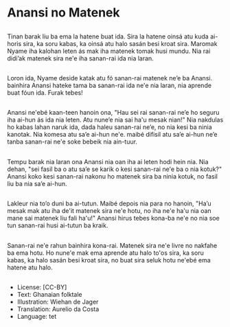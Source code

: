 # Anansi no Matenek

##
Tinan barak liu ba ema la hatene buat ida. Sira la hatene oinsá atu kuda ai-horis sira, ka soru kabas, ka oinsá atu halo sasán besi kroat sira. Maromak Nyame iha kalohan leten ás mak iha matenek tomak husi mundu. Nia rai didi’ak matenek sira ne'e iha sanan-rai ida nia laran.

##
Loron ida, Nyame deside katak atu fó sanan-rai matenek ne’e ba Anansi. bainhira Anansi hateke tama ba sanan-rai ida ne'e nia laran, nia aprende buat fóun ida. Furak tebes!

##
Anansi ne'ebé kaan-teen hanoin ona, "Hau sei rai sanan-rai ne’e ho seguru iha ai-hun ás ida nia leten. Atu nune’e nia sai ha'u mesak nian!" Nia nakdulas ho kabas lahan naruk ida, dada haleu sanan-rai ne’e, no nia kesi ba ninia kanotak. Nia komesa atu sa’e ai-hun ne'e. maibé difisil atu sa’e ai-hun ne’e tanba sanan-rai ne'e soke bebeik nia ain-tuur.

##
Tempu barak nia laran ona Anansi nia oan iha ai leten hodi hein nia. Nia dehan, "sei fasil ba o atu sa’e se karik o kesi sanan-rai ne'e ba o nia kotuk?" Anansi koko kesi sanan-rai nakonu ho matenek sira ba ninia kotuk, no fasil liu ba nia sa’e ai-hun.

##
Lakleur nia to’o duni ba ai-tutun. Maibé depois nia para no hanoin, "Ha’u mesak mak atu iha de'it matenek sira ne'e hotu, no iha ne'e ha'u nia oan mane sai matenek liu fali ha'u!" Anansi hirus tebes kona-ba ne'e no nia soe tun sanan-rai husi ai-tutun ba kraik.

##
Sanan-rai ne'e rahun bainhira kona-rai. Matenek sira ne'e livre no nakfahe ba ema hotu. Ho nune'e mak ema aprende atu halo to'os sira, ka soru kabas, ka halo sasán besi kroat sira, no buat sira seluk hotu ne'ebé ema hatene atu halo.

##
* License: [CC-BY]
* Text: Ghanaian folktale
* Illustration: Wiehan de Jager
* Translation: Aurelio da Costa
* Language: tet
